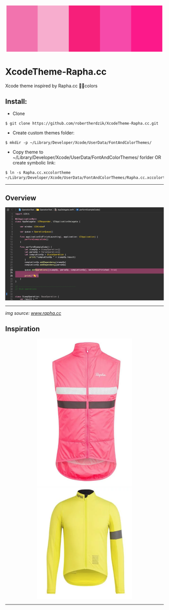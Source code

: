 <p align="center">
<img src ="./Assets/palette.png"/>
</p>

# XcodeTheme-Rapha.cc
Xcode theme inspired by Rapha.cc 🚴‍♀️colors

## Install:

* Clone
```console
$ git clone https://github.com/robertherdzik/XcodeTheme-Rapha.cc.git
```

* Create custom themes folder:
```console
$ mkdir -p ~/Library/Developer/Xcode/UserData/FontAndColorThemes/
```

* Copy theme to ~/Library/Developer/Xcode/UserData/FontAndColorThemes/ forlder OR create symbolic link:
```console
$ ln -s Rapha.cc.xccolortheme ~/Library/Developer/Xcode/UserData/FontAndColorThemes/Rapha.cc.xccolortheme
```

---

## Overview
<p align="center">
<img src ="./Assets/xcode1.png"/>
</p>

---

_img source: www.rapha.cc_

## Inspiration
<p align="center">
<img src ="./Assets/rapha_pink.png" width="300"/>
<img src ="./Assets/rapha_yellow.png" width="300"/>
</p>

---
